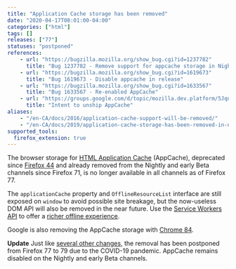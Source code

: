 ```yaml
---
title: "Application Cache storage has been removed"
date: "2020-04-17T08:01:00-04:00"
categories: ["html"]
tags: []
releases: ["77"]
statuses: "postponed"
references:
    - url: "https://bugzilla.mozilla.org/show_bug.cgi?id=1237782"
      title: "Bug 1237782 - Remove support for appcache storage in Nightly and early beta"
    - url: "https://bugzilla.mozilla.org/show_bug.cgi?id=1619673"
      title: "Bug 1619673 - Disable appcache in release"
    - url: "https://bugzilla.mozilla.org/show_bug.cgi?id=1633567"
      title: "Bug 1633567 - Re-enabled AppCache"
    - url: "https://groups.google.com/d/topic/mozilla.dev.platform/5JqnS_PnKqU/discussion"
      title: "Intent to unship AppCache"
aliases:
    - "/en-CA/docs/2016/application-cache-support-will-be-removed/"
    - "/en-CA/docs/2019/application-cache-storage-has-been-removed-in-nightly-and-early-beta/"
supported_tools:
  firefox_extension: true
---
```

The browser storage for [HTML Application Cache](https://developer.mozilla.org/docs/Web/HTML/Using_the_application_cache) (AppCache), deprecated since [Firefox 44](https://www.fxsitecompat.dev/en-CA/docs/2015/application-cache-api-has-been-deprecated/) and already removed from the Nightly and early Beta channels since Firefox 71, is no longer available in all channels as of Firefox 77.

The `applicationCache` property and `OfflineResourceList` interface are still exposed on `window` to avoid possible site breakage, but the now-useless DOM API will also be removed in the near future. Use the [Service Workers API](https://developer.mozilla.org/docs/Web/API/Service_Worker_API) to offer a [richer offline experience](https://serviceworke.rs/).

Google is also removing the AppCache storage with [Chrome 84](https://bugs.chromium.org/p/chromium/issues/detail?id=582750#c47).

**Update** Just like [several other changes](https://www.fxsitecompat.dev/en-CA/blog/2020/firefox-76-beta-and-developer-edition-are-out-some-changes-postponed-due-to-covid-19-outbreak/), the removal has been postponed from Firefox 77 to 79 due to the COVID-19 pandemic. AppCache remains disabled on the Nightly and early Beta channels.
